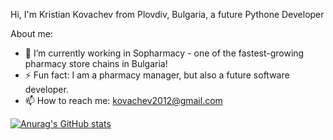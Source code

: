Hi, I'm Kristian Kovachev from Plovdiv, Bulgaria, a future Pythone Developer

About me:

- 🔭 I’m currently working in Sopharmacy - one of the fastest-growing pharmacy store chains in Bulgaria!
- ⚡ Fun fact: I am a pharmacy manager, but also a future software developer.
- 📫 How to reach me: kovachev2012@gmail.com

[![Anurag's GitHub stats](https://github-readme-stats.vercel.app/api?username=KrisKov76)](https://github.com/anuraghazra/github-readme-stats)
